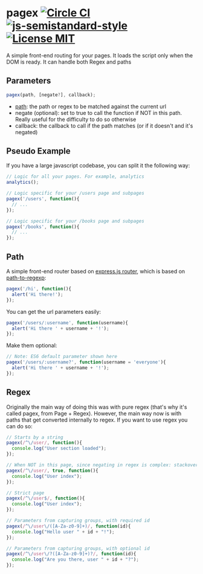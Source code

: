 # pagex [![Circle CI](https://circleci.com/gh/franciscop/pagex/tree/master.svg?style=shield)](https://circleci.com/gh/franciscop/pagex/tree/master) [![js-semistandard-style](https://img.shields.io/badge/code%20style-semistandard-brightgreen.svg)](https://github.com/Flet/semistandard) [![License MIT](https://img.shields.io/badge/license-MIT-blue.svg)](https://github.com/franciscop/pagex/blob/master/LICENSE)

A simple front-end routing for your pages. It loads the script only when the DOM is ready. It can handle both Regex and paths

## Parameters

```js
pagex(path, [negate?], callback);
```

- [path](#path): the path or regex to be matched against the current url
- negate (optional): set to true to call the function if NOT in this path. Really useful for the difficulty to do so otherwise
- callback: the callback to call if the path matches (or if it doesn't and it's negated)

## Pseudo Example

If you have a large javascript codebase, you can split it the following way:

```js
// Logic for all your pages. For example, analytics
analytics();

// Logic specific for your /users page and subpages
pagex('/users', function(){
  // ...
});

// Logic specific for your /books page and subpages
pagex('/books', function(){
  // ...
});
```


## Path

A simple front-end router based on [express.js router](https://expressjs.com/en/guide/routing.html), which is based on [path-to-regexp](https://www.npmjs.com/package/path-to-regexp):

```js
pagex('/hi', function(){
  alert('Hi there!');
});
```

You can get the url parameters easily:

```js
pagex('/users/:username', function(username){
  alert('Hi there ' + username + '!');
});
```

Make them optional:

```js
// Note: ES6 default parameter shown here
pagex('/users/:username?', function(username = 'everyone'){
  alert('Hi there ' + username + '!');
});
```


## Regex

Originally the main way of doing this was with pure regex (that's why it's called pagex, from Page + Regex). However, the main way now is with paths that get converted internally to regex. If you want to use regex you can do so:

```js
// Starts by a string
pagex(/^\/user/, function(){
  console.log("User section loaded");
});

// When NOT in this page, since negating in regex is complex: stackoverflow.com/a/1240337
pagex(/^\/user/, true, function(){
  console.log("User index");
});

// Strict page
pagex(/^\/user$/, function(){
  console.log("User index");
});

// Parameters from capturing groups, with required id
pagex(/^\/user\/([A-Za-z0-9]+)/, function(id){
  console.log("Hello user " + id + "!");
});

// Parameters from capturing groups, with optional id
pagex(/^\/user\/?([A-Za-z0-9]+)?/, function(id){
  console.log("Are you there, user " + id + "?");
});
```
